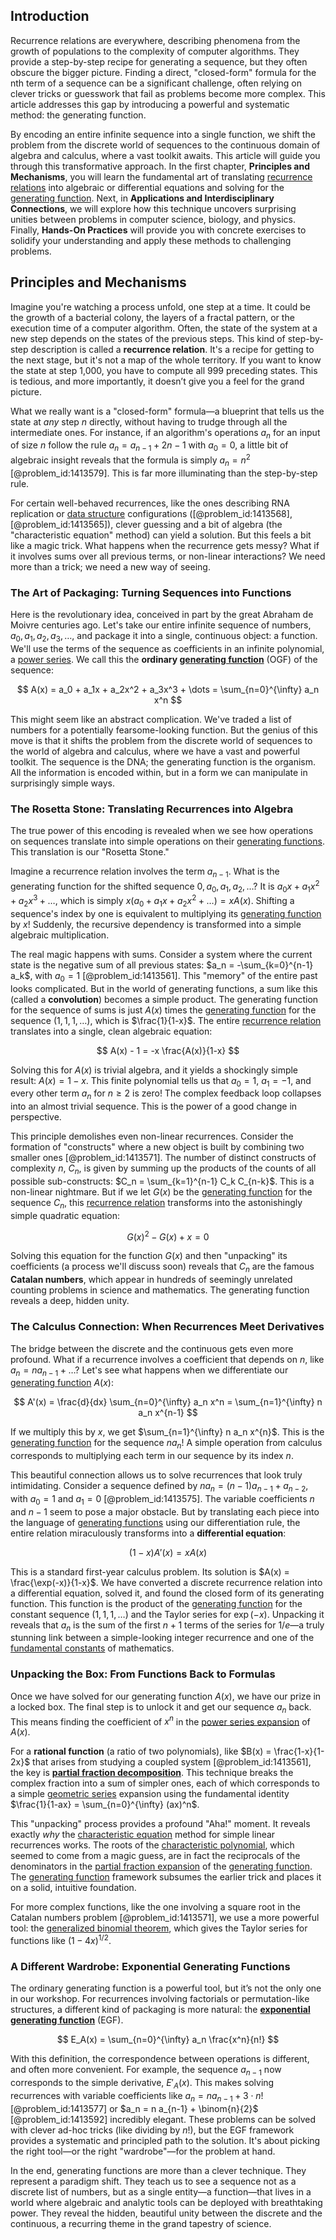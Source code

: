 ## Introduction
Recurrence relations are everywhere, describing phenomena from the growth of populations to the complexity of computer algorithms. They provide a step-by-step recipe for generating a sequence, but they often obscure the bigger picture. Finding a direct, "closed-form" formula for the nth term of a sequence can be a significant challenge, often relying on clever tricks or guesswork that fail as problems become more complex. This article addresses this gap by introducing a powerful and systematic method: the generating function.

By encoding an entire infinite sequence into a single function, we shift the problem from the discrete world of sequences to the continuous domain of algebra and calculus, where a vast toolkit awaits. This article will guide you through this transformative approach. In the first chapter, **Principles and Mechanisms**, you will learn the fundamental art of translating [recurrence relations](@article_id:276118) into algebraic or differential equations and solving for the [generating function](@article_id:152210). Next, in **Applications and Interdisciplinary Connections**, we will explore how this technique uncovers surprising unities between problems in computer science, biology, and physics. Finally, **Hands-On Practices** will provide you with concrete exercises to solidify your understanding and apply these methods to challenging problems.

## Principles and Mechanisms

Imagine you're watching a process unfold, one step at a time. It could be the growth of a bacterial colony, the layers of a fractal pattern, or the execution time of a computer algorithm. Often, the state of the system at a new step depends on the states of the previous steps. This kind of step-by-step description is called a **recurrence relation**. It's a recipe for getting to the next stage, but it's not a map of the whole territory. If you want to know the state at step 1,000, you have to compute all 999 preceding states. This is tedious, and more importantly, it doesn’t give you a feel for the grand picture.

What we really want is a "closed-form" formula—a blueprint that tells us the state at *any* step $n$ directly, without having to trudge through all the intermediate ones. For instance, if an algorithm's operations $a_n$ for an input of size $n$ follow the rule $a_n = a_{n-1} + 2n - 1$ with $a_0=0$, a little bit of algebraic insight reveals that the formula is simply $a_n = n^2$ [@problem_id:1413579]. This is far more illuminating than the step-by-step rule.

For certain well-behaved recurrences, like the ones describing RNA replication or [data structure](@article_id:633770) configurations ([@problem_id:1413568], [@problem_id:1413565]), clever guessing and a bit of algebra (the "characteristic equation" method) can yield a solution. But this feels a bit like a magic trick. What happens when the recurrence gets messy? What if it involves sums over all previous terms, or non-linear interactions? We need more than a trick; we need a new way of seeing.

### The Art of Packaging: Turning Sequences into Functions

Here is the revolutionary idea, conceived in part by the great Abraham de Moivre centuries ago. Let's take our entire infinite sequence of numbers, $a_0, a_1, a_2, a_3, \dots$, and package it into a single, continuous object: a function. We'll use the terms of the sequence as coefficients in an infinite polynomial, a [power series](@article_id:146342). We call this the **ordinary [generating function](@article_id:152210)** (OGF) of the sequence:

$$
A(x) = a_0 + a_1x + a_2x^2 + a_3x^3 + \dots = \sum_{n=0}^{\infty} a_n x^n
$$

This might seem like an abstract complication. We've traded a list of numbers for a potentially fearsome-looking function. But the genius of this move is that it shifts the problem from the discrete world of sequences to the world of algebra and calculus, where we have a vast and powerful toolkit. The sequence is the DNA; the generating function is the organism. All the information is encoded within, but in a form we can manipulate in surprisingly simple ways.

### The Rosetta Stone: Translating Recurrences into Algebra

The true power of this encoding is revealed when we see how operations on sequences translate into simple operations on their [generating functions](@article_id:146208). This translation is our "Rosetta Stone."

Imagine a recurrence relation involves the term $a_{n-1}$. What is the generating function for the shifted sequence $0, a_0, a_1, a_2, \dots$? It is $a_0x + a_1x^2 + a_2x^3 + \dots$, which is simply $x(a_0 + a_1x + a_2x^2 + \dots) = x A(x)$. Shifting a sequence's index by one is equivalent to multiplying its [generating function](@article_id:152210) by $x$! Suddenly, the recursive dependency is transformed into a simple algebraic multiplication.

The real magic happens with sums. Consider a system where the current state is the negative sum of all previous states: $a_n = -\sum_{k=0}^{n-1} a_k$, with $a_0=1$ [@problem_id:1413561]. This "memory" of the entire past looks complicated. But in the world of generating functions, a sum like this (called a **convolution**) becomes a simple product. The generating function for the sequence of sums is just $A(x)$ times the [generating function](@article_id:152210) for the sequence $(1, 1, 1, \dots)$, which is $\frac{1}{1-x}$. The entire [recurrence relation](@article_id:140545) translates into a single, clean algebraic equation:

$$
A(x) - 1 = -x \frac{A(x)}{1-x}
$$

Solving this for $A(x)$ is trivial algebra, and it yields a shockingly simple result: $A(x) = 1 - x$. This finite polynomial tells us that $a_0 = 1$, $a_1 = -1$, and every other term $a_n$ for $n \ge 2$ is zero! The complex feedback loop collapses into an almost trivial sequence. This is the power of a good change in perspective.

This principle demolishes even non-linear recurrences. Consider the formation of "constructs" where a new object is built by combining two smaller ones [@problem_id:1413571]. The number of distinct constructs of complexity $n$, $C_n$, is given by summing up the products of the counts of all possible sub-constructs: $C_n = \sum_{k=1}^{n-1} C_k C_{n-k}$. This is a non-linear nightmare. But if we let $G(x)$ be the [generating function](@article_id:152210) for the sequence $C_n$, this [recurrence relation](@article_id:140545) transforms into the astonishingly simple quadratic equation:

$$
G(x)^2 - G(x) + x = 0
$$

Solving this equation for the function $G(x)$ and then "unpacking" its coefficients (a process we'll discuss soon) reveals that $C_n$ are the famous **Catalan numbers**, which appear in hundreds of seemingly unrelated counting problems in science and mathematics. The generating function reveals a deep, hidden unity.

### The Calculus Connection: When Recurrences Meet Derivatives

The bridge between the discrete and the continuous gets even more profound. What if a recurrence involves a coefficient that depends on $n$, like $a_n = n a_{n-1} + \dots$? Let's see what happens when we differentiate our [generating function](@article_id:152210) $A(x)$:

$$
A'(x) = \frac{d}{dx} \sum_{n=0}^{\infty} a_n x^n = \sum_{n=1}^{\infty} n a_n x^{n-1}
$$

If we multiply this by $x$, we get $\sum_{n=1}^{\infty} n a_n x^{n}$. This is the [generating function](@article_id:152210) for the sequence $n a_n$! A simple operation from calculus corresponds to multiplying each term in our sequence by its index $n$.

This beautiful connection allows us to solve recurrences that look truly intimidating. Consider a sequence defined by $n a_n = (n-1)a_{n-1} + a_{n-2}$, with $a_0=1$ and $a_1=0$ [@problem_id:1413575]. The variable coefficients $n$ and $n-1$ seem to pose a major obstacle. But by translating each piece into the language of [generating functions](@article_id:146208) using our differentiation rule, the entire relation miraculously transforms into a **differential equation**:

$$
(1-x)A'(x) = xA(x)
$$

This is a standard first-year calculus problem. Its solution is $A(x) = \frac{\exp(-x)}{1-x}$. We have converted a discrete recurrence relation into a differential equation, solved it, and found the closed form of its generating function. This function is the product of the [generating function](@article_id:152210) for the constant sequence $(1, 1, 1, \dots)$ and the Taylor series for $\exp(-x)$. Unpacking it reveals that $a_n$ is the sum of the first $n+1$ terms of the series for $1/e$—a truly stunning link between a simple-looking integer recurrence and one of the [fundamental constants](@article_id:148280) of mathematics.

### Unpacking the Box: From Functions Back to Formulas

Once we have solved for our generating function $A(x)$, we have our prize in a locked box. The final step is to unlock it and get our sequence $a_n$ back. This means finding the coefficient of $x^n$ in the [power series expansion](@article_id:272831) of $A(x)$.

For a **rational function** (a ratio of two polynomials), like $B(x) = \frac{1-x}{1-2x}$ that arises from studying a coupled system [@problem_id:1413561], the key is **[partial fraction decomposition](@article_id:158714)**. This technique breaks the complex fraction into a sum of simpler ones, each of which corresponds to a simple [geometric series](@article_id:157996) expansion using the fundamental identity $\frac{1}{1-ax} = \sum_{n=0}^{\infty} (ax)^n$.

This "unpacking" process provides a profound "Aha!" moment. It reveals exactly *why* the [characteristic equation](@article_id:148563) method for simple linear recurrences works. The roots of the [characteristic polynomial](@article_id:150415), which seemed to come from a magic guess, are in fact the reciprocals of the denominators in the [partial fraction expansion](@article_id:264627) of the [generating function](@article_id:152210). The [generating function](@article_id:152210) framework subsumes the earlier trick and places it on a solid, intuitive foundation.

For more complex functions, like the one involving a square root in the Catalan numbers problem [@problem_id:1413571], we use a more powerful tool: the [generalized binomial theorem](@article_id:261731), which gives the Taylor series for functions like $(1-4x)^{1/2}$.

### A Different Wardrobe: Exponential Generating Functions

The ordinary generating function is a powerful tool, but it’s not the only one in our workshop. For recurrences involving factorials or permutation-like structures, a different kind of packaging is more natural: the **[exponential generating function](@article_id:269706)** (EGF).

$$
E_A(x) = \sum_{n=0}^{\infty} a_n \frac{x^n}{n!}
$$

With this definition, the correspondence between operations is different, and often more convenient. For example, the sequence $a_{n-1}$ now corresponds to the simple derivative, $E'_A(x)$. This makes solving recurrences with variable coefficients like $a_n = n a_{n-1} + 3 \cdot n!$ [@problem_id:1413577] or $a_n = n a_{n-1} + \binom{n}{2}$ [@problem_id:1413592] incredibly elegant. These problems can be solved with clever ad-hoc tricks (like dividing by $n!$), but the EGF framework provides a systematic and principled path to the solution. It's about picking the right tool—or the right "wardrobe"—for the problem at hand.

In the end, generating functions are more than a clever technique. They represent a paradigm shift. They teach us to see a sequence not as a discrete list of numbers, but as a single entity—a function—that lives in a world where algebraic and analytic tools can be deployed with breathtaking power. They reveal the hidden, beautiful unity between the discrete and the continuous, a recurring theme in the grand tapestry of science.